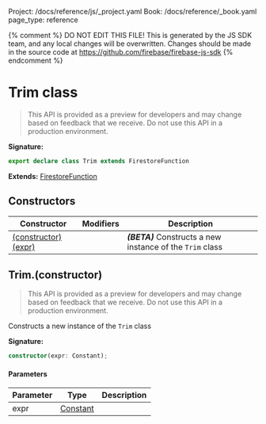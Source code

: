 Project: /docs/reference/js/_project.yaml
Book: /docs/reference/_book.yaml
page_type: reference

{% comment %}
DO NOT EDIT THIS FILE!
This is generated by the JS SDK team, and any local changes will be
overwritten. Changes should be made in the source code at
https://github.com/firebase/firebase-js-sdk
{% endcomment %}

# Trim class
> This API is provided as a preview for developers and may change based on feedback that we receive. Do not use this API in a production environment.
> 


<b>Signature:</b>

```typescript
export declare class Trim extends FirestoreFunction 
```
<b>Extends:</b> [FirestoreFunction](./firestore_lite.firestorefunction.md#firestorefunction_class)

## Constructors

|  Constructor | Modifiers | Description |
|  --- | --- | --- |
|  [(constructor)(expr)](./firestore_lite.trim.md#trimconstructor) |  | <b><i>(BETA)</i></b> Constructs a new instance of the <code>Trim</code> class |

## Trim.(constructor)

> This API is provided as a preview for developers and may change based on feedback that we receive. Do not use this API in a production environment.
> 

Constructs a new instance of the `Trim` class

<b>Signature:</b>

```typescript
constructor(expr: Constant);
```

#### Parameters

|  Parameter | Type | Description |
|  --- | --- | --- |
|  expr | [Constant](./firestore_lite.constant.md#constant_class) |  |

